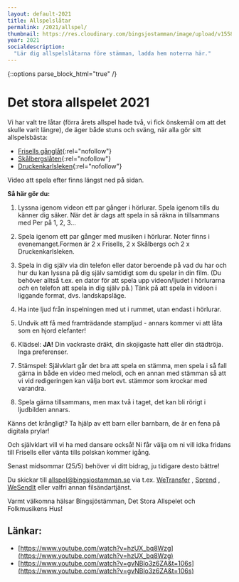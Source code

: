 ```yaml
---
layout: default-2021
title: Allspelslåtar
permalink: /2021/allspel/
thumbnail: https://res.cloudinary.com/bingsjostamman/image/upload/v1558991223/programblad-2019_share_l3hgfh.jpg
year: 2021
socialdescription:
  "Lär dig allspelslåtarna före stämman, ladda hem noterna här."
---
```

{::options parse_block_html="true" /}
<div class="glacier">

# Det stora allspelet 2021
Vi har valt tre låtar (förra årets allspel hade två, vi fick önskemål om att det skulle varit längre), de äger både stuns och sväng, när alla gör sitt allspelsbästa:

* [Frisells gånglåt](/files/2021_frisell.jpg){:rel="nofollow"}
* [Skålbergslåten](/files/2021_skalbergslaten.jpg){:rel="nofollow"}
* [Druckenkarlsleken](/files/2021_drucken.jpg){:rel="nofollow"}

Video att spela efter finns längst ned på sidan.

**Så här gör du:**
1. Lyssna igenom videon ett par gånger i hörlurar. Spela igenom tills du känner dig säker.
När det är dags att spela in så räkna in tillsammans med Per på 1, 2, 3...

2. Spela igenom ett par gånger med musiken i hörlurar. Noter finns i evenemanget.Formen är 2 x Frisells, 2 x Skålbergs och 2 x Druckenkarlsleken.

3. Spela in dig själv via din telefon eller dator beroende på vad du har och hur du kan lyssna på dig själv samtidigt som du spelar in din film. (Du behöver alltså t.ex. en dator för att spela upp videon/ljudet i hörlurarna _och_ en telefon att spela in dig själv på.) Tänk på att spela in videon i liggande format, dvs. landskapsläge.

4. Ha inte ljud från inspelningen med ut i rummet, utan endast i hörlurar.

5. Undvik att få med framträdande stampljud - annars kommer vi att låta som en hjord elefanter!

6. Klädsel: **JA!** Din vackraste dräkt, din skojigaste hatt eller din städtröja. Inga preferenser.

7. Stämspel: Självklart går det bra att spela en stämma, men spela i så fall gärna in både en video med melodi, och en annan med stämman så att vi vid redigeringen kan välja bort evt. stämmor som krockar med varandra.

8. Spela gärna tillsammans, men max två i taget, det kan bli rörigt i ljudbilden annars.

Känns det krångligt? Ta hjälp av ett barn eller barnbarn, de är en fena på digitala prylar!

Och självklart vill vi ha med dansare också! Ni får välja om ni vill idka fridans till Frisells eller vänta tills polskan kommer igång.

Senast midsommar (25/5) behöver vi ditt bidrag, ju tidigare desto bättre!

Du skickar till [allspel@bingsjostamman.se](allspel@bingsjostamman.se) via t.ex. [WeTransfer](https://wetransfer.com/) , [Sprend](https://sprend.com) , [WeSendIt](https://www.wesendit.com/) eller valfri annan filsändartjänst.

Varmt välkomna hälsar Bingsjöstämman, Det Stora Allspelet och Folkmusikens Hus!


## Länkar:

* [https://www.youtube.com/watch?v=hzUX_bq8Wzg](https://www.youtube.com/watch?v=hzUX_bq8Wzg)
* [https://www.youtube.com/watch?v=gvNBlo3z6ZA&t=106s](https://www.youtube.com/watch?v=gvNBlo3z6ZA&t=106s)
